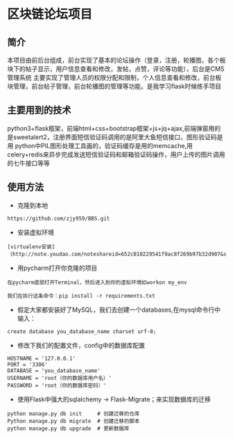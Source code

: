 # 区块链论坛项目

## 简介
本项目由前后台组成，前台实现了基本的论坛操作（登录，注册，轮播图，各个板块下的帖子显示，用户信息查看和修改，发帖，点赞，评论等功能），后台是CMS管理系统
主要实现了管理人员的权限分配和限制，个人信息查看和修改，前台板块管理，前台帖子管理，前台轮播图的管理等功能。是我学习flask时候练手项目

## 主要用到的技术
python3+flask框架，前端html+css+bootstrap框架+js+jq+ajax,前端弹窗用的是sweetalert2，注册界面短信验证码调用的是阿里大鱼短信接口，图形验证码是用
python中PIL图形处理工具画的，验证码缓存是用的memcache,用celery+redis来异步完成发送短信验证码和邮箱验证码操作，用户上传的图片调用的七牛接口等等

## 使用方法
* 克隆到本地
```
https://github.com/zjy959/BBS.git
```
* 安装虚拟环境
```
[virtualenv安装]（http://note.youdao.com/noteshareid=652c010229541f9ac8f269b97b32d907&sub=F8DD453C58AD499DAF9C5FD92FE9FAEE）
```
* 用pycharm打开你克隆的项目
```
在pycharm底部打开Terminal，然后进入到你的虚拟环境如workon my_env
```
```
我们在执行这条命令：pip install -r requirements.txt
```
* 假定大家都安装好了MySQL，我们去创建一个databases,在mysql命令行中输入：
```
create database you_database_name charset urf-8;
```
* 修改下我们的配置文件，config中的数据库配置
```
HOSTNAME = '127.0.0.1'
PORT = '3306'
DATABASE = 'you_database_name'
USERNAME = 'root（你的数据库用户名）'
PASSWORD = 'root（你的数据库密码）'
```
* 使用Flask中强大的sqlalchemy -> Flask-Migrate；来实现数据库的迁移
```
python manage.py db init     # 创建迁移的仓库
Python manage.py db migrate  # 创建迁移的脚本
python manage.py db upgrade  # 更新数据库
```
